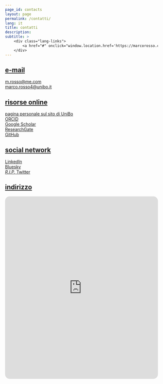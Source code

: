 ```yaml
---
page_id: contacts
layout: page
permalink: /contatti/
lang: it
title: contatti
description:
subtitle: >
    <div class="lang-links">
        <a href="#" onclick="window.location.href='https://marcorosso.com/contacts/'; return false;">contacts</a>&nbsp;|&nbsp;<a href="/es/contactos/" hreflang="es">contactos</a>
    </div>
---
```


<!-- E-mail Section -->
<div class="projects">
  <a href="javascript:void(0);" onclick="toggleVisibility('content-1')">
    <h2 class="category">
      <i class="fa-solid fa-chevron-right fa-2xs rotated" id="chevron-content-1"></i>
      <span> e-mail </span>
    </h2>
  </a>
</div>

<div id="content-1" style="display: block;">
  <div class="icon-link indented">
    <i class="fa-regular fa-envelope fa-fw"></i>
    <a href="mailto:m.rosso@me.com">m.rosso@me.com</a>
  </div>

  <div class="icon-link indented">
    <i class="fa-solid fa-envelope fa-fw"></i>
    <a href="mailto:marco.rosso4@unibo.it">marco.rosso4@unibo.it</a>
  </div>
</div>

<!-- Online Resources Section -->
<div class="projects">
  <a href="javascript:void(0);" onclick="toggleVisibility('content-2')">
    <h2 class="category">
      <i class="fa-solid fa-chevron-right fa-2xs rotated" id="chevron-content-2"></i>
      <span> risorse online </span>
    </h2>
  </a>
</div>

<div id="content-2" style="display: block;">
  <div class="icon-link indented">
    <i class="fa-solid fa-building-columns fa-fw"></i>
    <a href="https://www.unibo.it/sitoweb/marco.rosso4/" target="_blank" rel="noopener noreferrer">pagina personale sul sito di UniBo</a>
  </div>

  <div class="icon-link indented">
    <i class="ai ai-orcid fa-fw"></i>
    <a href="https://orcid.org/0000-0002-3814-2210" target="_blank" rel="noopener noreferrer">ORCID</a>
  </div>

  <div class="icon-link indented">
    <i class="ai ai-google-scholar fa-fw"></i>
    <a href="https://scholar.google.com/citations?user=KYPkHrIAAAAJ" target="_blank" rel="noopener noreferrer">Google Scholar</a>
  </div>

  <div class="icon-link indented">
    <i class="ai ai-researchgate fa-fw"></i>
    <a href="https://www.researchgate.net/profile/Marco-Rosso-2" target="_blank" rel="noopener noreferrer">ResearchGate</a>
  </div>

  <div class="icon-link indented">
    <i class="fa-brands fa-github fa-fw"></i>
    <a href="https://github.com/marcorosso768" target="_blank" rel="noopener noreferrer">GitHub</a>
  </div>
</div>

<!-- Social Networks Section -->
<div class="projects">
  <a href="javascript:void(0);" onclick="toggleVisibility('content-3')">
    <h2 class="category">
      <i class="fa-solid fa-chevron-right fa-2xs rotated" id="chevron-content-3"></i>
      <span> social network </span>
    </h2>
  </a>
</div>

<div id="content-3" style="display: block;">
  <div class="icon-link indented">
    <i class="fa-brands fa-linkedin fa-fw"></i>
    <a href="https://www.linkedin.com/in/marcorosso768" target="_blank" rel="noopener noreferrer">LinkedIn</a>
  </div>

  <div class="icon-link indented">
    <i class="fa-brands fa-bluesky fa-fw"></i>
    <a href="https://bsky.app/profile/marcorosso.bsky.social" target="_blank" rel="noopener noreferrer">Bluesky</a>
  </div>

  <div class="icon-link">
    <i class="fa-brands fa-x-twitter fa-fw"></i>
    <a href="https://x.com/marcorosso768" target="_blank" rel="noopener noreferrer"><em>R.I.P.</em> Twitter</a>
  </div>
</div>

<!-- Location Section -->
<div class="projects">
  <a href="javascript:void(0);" onclick="toggleVisibility('content-4')">
    <h2 class="category">
      <i class="fa-solid fa-chevron-right fa-2xs rotated" id="chevron-content-4"></i>
      <span> indirizzo </span>
    </h2>
  </a>
</div>

<div id="content-4" style="display: block;">
  <div style="display: flex; justify-content: center;">
    <iframe src="https://www.google.com/maps/embed?pb=!1m14!1m8!1m3!1d11739.239415810194!2d11.352124!3d44.497203!3m2!1i1024!2i768!4f13.1!3m3!1m2!1s0x477fd4bb0ed9d74f%3A0x851bdc6a12c818e2!2sFacolt%C3%A0%20di%20Economia%20-%20Universit%C3%A0%20di%20Bologna!5e1!3m2!1sit!2sit!4v1747641299378!5m2!1sit!2sit" width="800" height="600" style="border:0; border-radius: 15px;" allowfullscreen="" loading="lazy" referrerpolicy="no-referrer-when-downgrade"></iframe>
  </div>
</div>
